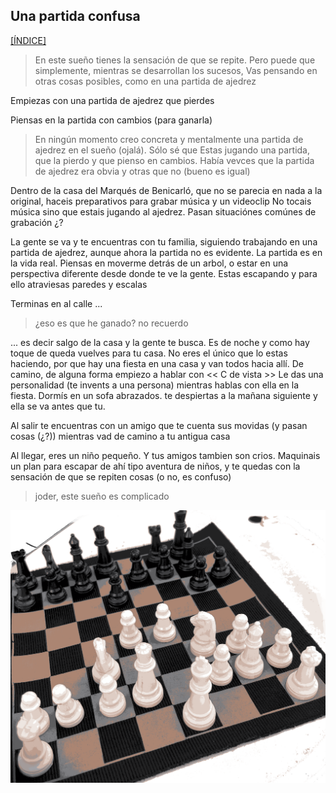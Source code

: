 ## Una partida confusa

[[ÍNDICE]](#sueños-por-editar)

> En este sueño tienes la sensación de que se repite. Pero puede que simplemente, mientras se desarrollan los sucesos, Vas pensando en otras cosas posibles, como en una partida de ajedrez

Empiezas con una partida de ajedrez que pierdes

Piensas en la partida con cambios (para ganarla)

> En ningún momento creo concreta y mentalmente una partida de ajedrez en el sueño (ojalá). Sólo sé que Estas jugando una partida, que la pierdo y que pienso en cambios. Había vevces que la partida de ajedrez era obvia y otras que no (bueno es igual)

Dentro de la casa del Marqués de Benicarló, que no se parecia en nada a la original, haceis preparativos para grabar música y un videoclip
No tocais música sino que estais jugando al ajedrez.
Pasan situaciónes comúnes de grabación ¿?

La gente se va y te encuentras con tu familia, siguiendo trabajando en una partida de ajedrez, aunque ahora la partida no es evidente.
La partida es en la vida real. Piensas en moverme detrás de un arbol, o estar en una perspectiva diferente desde donde te ve la gente.
Estas escapando y para ello atraviesas paredes y escalas

Terminas en al calle ...

> ¿eso es que he ganado? no recuerdo

... es decir salgo de la casa y la gente te busca. Es de noche y como hay toque de queda vuelves para tu casa.
No eres el único que lo estas haciendo, por que hay una fiesta en una casa y van todos hacia allí.
De camino, de alguna forma empiezo a hablar con << C de vista >>
Le das una personalidad (te invents a una persona) mientras hablas con ella en la fiesta.
Dormís en un sofa abrazados. te despiertas a la mañana siguiente y ella se va antes que tu.

Al salir te encuentras con un amigo que te cuenta sus movidas (y pasan cosas (¿?))
mientras vad de camino a tu antigua casa

Al llegar, eres un niño pequeño. Y tus amigos tambien son crios.
Maquinais un plan para escapar de ahí tipo aventura de niños, y te quedas con la sensación de que se repiten cosas (o no, es confuso)

> joder, este sueño es complicado

![melt my brain](https://raw.githubusercontent.com/ddavb/ddavb.github.io/master/_images/IMG_3862.png)
